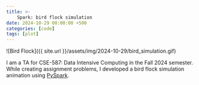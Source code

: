 ```yaml
---
title: >-
    Spark: bird flock simulation
date: 2024-10-29 00:00:00 +500
categories: [code]
tags: [plot]
---
```

![Bird Flock]({{ site.url }}/assets/img/2024-10-29/bird_simulation.gif)

I am a TA for CSE-587: Data Intensive Computing in the Fall 2024 semester. While creating assignment problems, I developed a bird flock simulation animation using [PySpark](https://spark.apache.org/docs/latest/api/python/index.html).